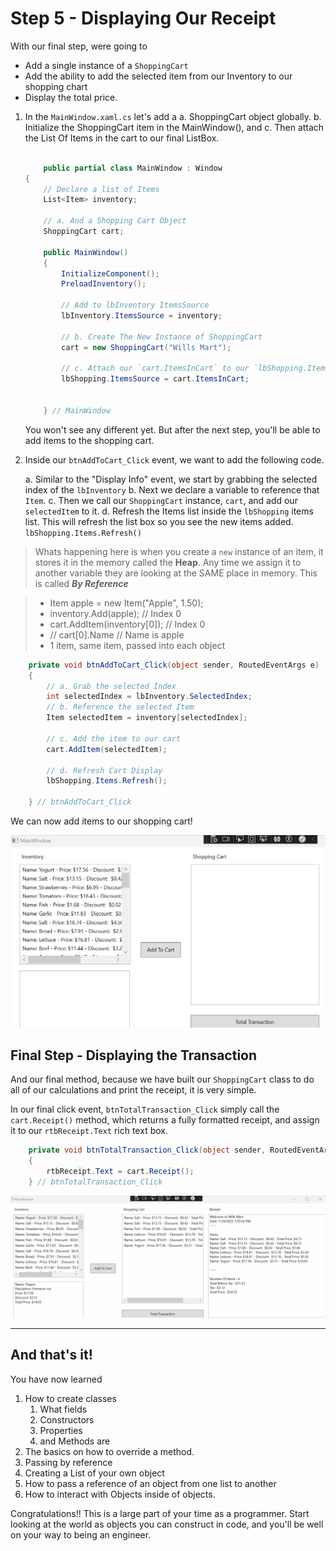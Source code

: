 ﻿# Step 5 - Displaying Our Receipt

With our final step, were going to 
* Add a single instance of a `ShoppingCart`
* Add the ability to add the selected item from our Inventory to our shopping chart
* Display the total price.

1. In the `MainWindow.xaml.cs` let's add a 
    a. ShoppingCart object globally. 
    b. Initialize the ShoppingCart item in the MainWindow(), and 
    c. Then attach the List Of Items in the cart to our final ListBox.

	```csharp
    	
        public partial class MainWindow : Window
    {
        // Declare a list of Items
        List<Item> inventory;

        // a. And a Shopping Cart Object
        ShoppingCart cart;

        public MainWindow()
        {
            InitializeComponent();
            PreloadInventory();

            // Add to lbInventory ItemsSource
            lbInventory.ItemsSource = inventory;

            // b. Create The New Instance of ShoppingCart
            cart = new ShoppingCart("Wills Mart");

            // c. Attach our `cart.ItemsInCart` to our `lbShopping.ItemsSource`
            lbShopping.ItemsSource = cart.ItemsInCart;


        } // MainWindow
	```

    You won't see any different yet. But after the next step, you'll be able to add items to the shopping cart.

2. Inside our `btnAddToCart_Click` event, we want to add the following code.

    a. Similar to the "Display Info" event, we start by grabbing the selected index of the `lbInventory`
    b. Next we declare a variable to reference that `Item`.
    c. Then we call our `ShoppingCart` instance, `cart`, and add our `selectedItem` to it.
    d. Refresh the Items list inside the `lbShopping` items list. This will refresh the list box so you see the new items added. `lbShopping.Items.Refresh()`

> Whats happening here is when you create a `new` instance of an item, it stores it in the memory called the **Heap**. Any time we assign it to another variable they are looking at the SAME place in memory. This is called ***By Reference***

> * Item apple = new Item("Apple", 1.50);  
> * inventory.Add(apple); // Index 0  
> * cart.AddItem(inventory[0]); // Index 0  
> * // cart[0].Name // Name is apple  
> * 1 item, same item, passed into each object  

```csharp
    private void btnAddToCart_Click(object sender, RoutedEventArgs e)
    {
        // a. Grab the selected Index
        int selectedIndex = lbInventory.SelectedIndex;
        // b. Reference the selected Item
        Item selectedItem = inventory[selectedIndex];

        // c. Add the item to our cart
        cart.AddItem(selectedItem);

        // d. Refresh Cart Display
        lbShopping.Items.Refresh();

    } // btnAddToCart_Click
```

We can now add items to our shopping cart!

![Add To Cart](Images/AddToCart.gif)

## Final Step - Displaying the Transaction 

And our final method, because we have built our `ShoppingCart` class to do all of our calculations and print the receipt, it is very simple.

In our final click event, `btnTotalTransaction_Click` simply call the `cart.Receipt()` method, which returns a fully formatted receipt, and assign it to our `rtbReceipt.Text` rich text box.

```csharp
    private void btnTotalTransaction_Click(object sender, RoutedEventArgs e)
    {
        rtbReceipt.Text = cart.Receipt();
    } // btnTotalTransaction_Click
```

![Final Application](Images/FinalApplication.gif)

---

## And that's it!

You have now learned
1. How to create classes
    1. What fields
    2. Constructors
    3. Properties
    4. and Methods are
2. The basics on how to override a method.
3. Passing by reference
4. Creating a List of your own object
5. How to pass a reference of an object from one list to another
6. How to interact with Objects inside of objects.

Congratulations!! This is a large part of your time as a programmer. Start looking at the world as objects you can construct in code, and you'll be well on your way to being an engineer.

